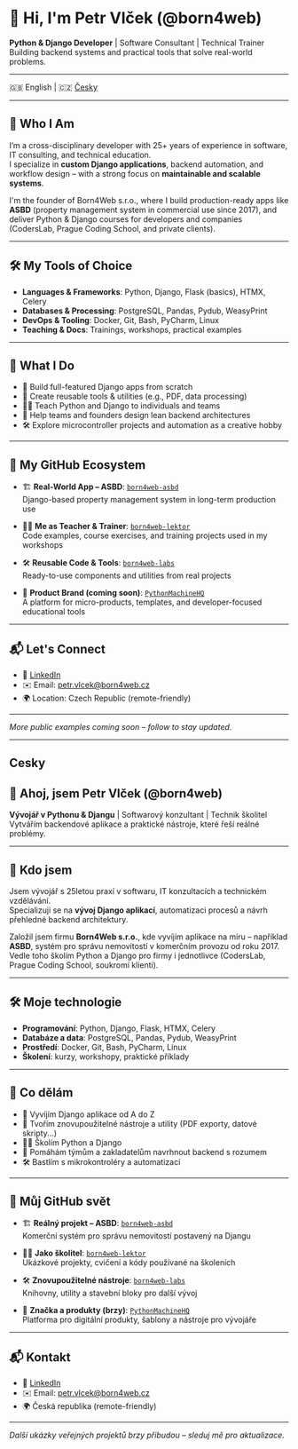 
# 👋 Hi, I'm Petr Vlček (@born4web)

**Python & Django Developer** | Software Consultant | Technical Trainer  
Building backend systems and practical tools that solve real-world problems.

---

🇬🇧 English | 🇨🇿 [Česky](#cesky)

---

## 🧠 Who I Am

I’m a cross-disciplinary developer with 25+ years of experience in software, IT consulting, and technical education.  
I specialize in **custom Django applications**, backend automation, and workflow design – with a strong focus on **maintainable and scalable systems**.

I'm the founder of Born4Web s.r.o., where I build production-ready apps like **ASBD** (property management system in commercial use since 2017), and deliver Python & Django courses for developers and companies (CodersLab, Prague Coding School, and private clients).

---

## 🛠️ My Tools of Choice

- **Languages & Frameworks**: Python, Django, Flask (basics), HTMX, Celery  
- **Databases & Processing**: PostgreSQL, Pandas, Pydub, WeasyPrint  
- **DevOps & Tooling**: Docker, Git, Bash, PyCharm, Linux  
- **Teaching & Docs**: Trainings, workshops, practical examples

---

## 🚀 What I Do

- 🧱 Build full-featured Django apps from scratch  
- 🧪 Create reusable tools & utilities (e.g., PDF, data processing)  
- 👨‍🏫 Teach Python and Django to individuals and teams  
- 🤝 Help teams and founders design lean backend architectures  
- 🛠️ Explore microcontroller projects and automation as a creative hobby

---

## 🧩 My GitHub Ecosystem

- 🏗️ **Real-World App – ASBD**: [`born4web-asbd`](https://github.com/born4web-asbd)  
  Django-based property management system in long-term production use

- 👨‍🏫 **Me as Teacher & Trainer**: [`born4web-lektor`](https://github.com/born4web-lektor)  
  Code examples, course exercises, and training projects used in my workshops

- 🛠️ **Reusable Code & Tools**: [`born4web-labs`](https://github.com/born4web-labs)  
  Ready-to-use components and utilities from real projects

- 🧠 **Product Brand (coming soon)**: [`PythonMachineHQ`](https://github.com/PythonMachineHQ)  
  A platform for micro-products, templates, and developer-focused educational tools

---

## 📬 Let's Connect

- 🔗 [LinkedIn](https://www.linkedin.com/in/born4web)  
- ✉️ Email: petr.vlcek@born4web.cz  
- 🌍 Location: Czech Republic (remote-friendly)

---

_More public examples coming soon – follow to stay updated._

---

## Cesky

## 👋 Ahoj, jsem Petr Vlček (@born4web)

**Vývojář v Pythonu & Djangu** | Softwarový konzultant | Technik školitel  
Vytvářím backendové aplikace a praktické nástroje, které řeší reálné problémy.

---

## 🧠 Kdo jsem

Jsem vývojář s 25letou praxí v softwaru, IT konzultacích a technickém vzdělávání.  
Specializuji se na **vývoj Django aplikací**, automatizaci procesů a návrh přehledné backend architektury.

Založil jsem firmu **Born4Web s.r.o.**, kde vyvíjím aplikace na míru – například **ASBD**, systém pro správu nemovitostí v komerčním provozu od roku 2017.  
Vedle toho školím Python a Django pro firmy i jednotlivce (CodersLab, Prague Coding School, soukromí klienti).

---

## 🛠️ Moje technologie

- **Programování**: Python, Django, Flask, HTMX, Celery  
- **Databáze a data**: PostgreSQL, Pandas, Pydub, WeasyPrint  
- **Prostředí**: Docker, Git, Bash, PyCharm, Linux  
- **Školení**: kurzy, workshopy, praktické příklady

---

## 🚀 Co dělám

- 🧱 Vyvíjím Django aplikace od A do Z  
- 🧪 Tvořím znovupoužitelné nástroje a utility (PDF exporty, datové skripty...)  
- 👨‍🏫 Školím Python a Django  
- 🤝 Pomáhám týmům a zakladatelům navrhnout backend s rozumem  
- 🛠️ Bastlím s mikrokontroléry a automatizací

---

## 🧩 Můj GitHub svět

- 🏗️ **Reálný projekt – ASBD**: [`born4web-asbd`](https://github.com/born4web-asbd)  
  Komerční systém pro správu nemovitostí postavený na Djangu

- 👨‍🏫 **Jako školitel**: [`born4web-lektor`](https://github.com/born4web-lektor)  
  Ukázkové projekty, cvičení a kódy používané na školeních

- 🛠️ **Znovupoužitelné nástroje**: [`born4web-labs`](https://github.com/born4web-labs)  
  Knihovny, utility a stavební bloky pro další vývoj

- 🧠 **Značka a produkty (brzy)**: [`PythonMachineHQ`](https://github.com/PythonMachineHQ)  
  Platforma pro digitální produkty, šablony a nástroje pro vývojáře

---

## 📬 Kontakt

- 🔗 [LinkedIn](https://www.linkedin.com/in/born4web)  
- ✉️ Email: petr.vlcek@born4web.cz  
- 🌍 Česká republika (remote-friendly)

---

_Další ukázky veřejných projektů brzy přibudou – sleduj mě pro aktualizace._
